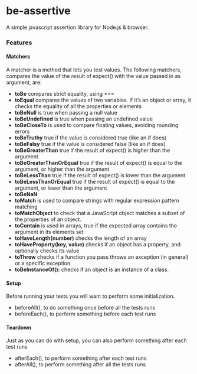 # be-assertive
A simple javascript assertion library for Node.js & browser.


### Features

#### Matchers
A matcher is a method that lets you test values. The following matchers, compares the value of the result of expect() with the value passed in as argument, are:
- **toBe** compares strict equality, using ===
- **toEqual** compares the values of two variables. If it’s an object or array, it checks the equality of all the properties or elements
- **toBeNull** is true when passing a null value
- **toBeUndefined** is true when passing an undefined value
- **toBeCloseTo** is used to compare floating values, avoiding rounding errors
- **toBeTruthy** true if the value is considered true (like an if does)
- **toBeFalsy** true if the value is considered false (like an if does)
- **toBeGreaterThan** true if the result of expect() is higher than the argument
- **toBeGreaterThanOrEqual** true if the result of expect() is equal to the argument, or higher than the argument
- **toBeLessThan** true if the result of expect() is lower than the argument
- **toBeLessThanOrEqual** true if the result of expect() is equal to the argument, or lower than the argument
- **toBeNaN**
- **toMatch** is used to compare strings with regular expression pattern matching
- **toMatchObject** to check that a JavaScript object matches a subset of the properties of an object.
- **toContain** is used in arrays, true if the expected array contains the argument in its elements set
- **toHaveLength(number)** checks the length of an array
- **toHaveProperty(key, value)** checks if an object has a property, and optionally checks its value
- **toThrow** checks if a function you pass throws an exception (in general) or a specific exception
- **toBeInstanceOf():** checks if an object is an instance of a class.

#### Setup
Before running your tests you will want to perform some initialization.
- beforeAll(), to do something once before all the tests runs
- beforeEach(), to perform something before each test runs

#### Teardown
Just as you can do with setup, you can also perform something after each test runs
- afterEach(), to perform something after each test runs
- afterAll(), to perform something after all the tests runs
